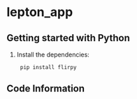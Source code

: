 # lepton_app

## Getting started with Python

1. Install the dependencies:

		pip install flirpy

## Code Information

